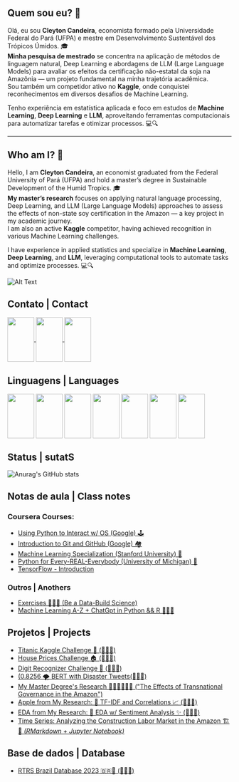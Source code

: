 ## Quem sou eu?  🧐

Olá, eu sou **Cleyton Candeira**, economista formado pela Universidade Federal do Pará (UFPA) e mestre em Desenvolvimento Sustentável dos Trópicos Úmidos. 🎓  
**Minha pesquisa de mestrado** se concentra na aplicação de métodos de linguagem natural, Deep Learning e abordagens de LLM (Large Language Models) para avaliar os efeitos da certificação não-estatal da soja na Amazônia — um projeto fundamental na minha trajetória acadêmica.  
Sou também um competidor ativo no **Kaggle**, onde conquistei reconhecimentos em diversos desafios de Machine Learning.  

Tenho experiência em estatística aplicada e foco em estudos de **Machine Learning**, **Deep Learning** e **LLM**, aproveitando ferramentas computacionais para automatizar tarefas e otimizar processos. 💻🔍  

---

## Who am I? 🧐

Hello, I am **Cleyton Candeira**, an economist graduated from the Federal University of Pará (UFPA) and hold a master’s degree in Sustainable Development of the Humid Tropics. 🎓  
**My master’s research** focuses on applying natural language processing, Deep Learning, and LLM (Large Language Models) approaches to assess the effects of non-state soy certification in the Amazon — a key project in my academic journey.  
I am also an active **Kaggle** competitor, having achieved recognition in various Machine Learning challenges.  

I have experience in applied statistics and specialize in **Machine Learning**, **Deep Learning**, and **LLM**, leveraging computational tools to automate tasks and optimize processes. 💻🔍  


![Alt Text](https://64.media.tumblr.com/9c29d9aff3eb5116f54e48c976d7c858/tumblr_o26t9nFq0C1tzkxdco1_400.gif)

## Contato | Contact
<div>
  <a href="https://www.linkedin.com/in/cleyton-candeira-50a7a6214/">
    <img src="https://cdn.jsdelivr.net/gh/devicons/devicon/icons/linkedin/linkedin-original.svg" align="center" height="100" width="60">
  </a>
  <a href="https://www.kaggle.com/cleytoncandeira">
    <img src="https://cdn.jsdelivr.net/gh/devicons/devicon/icons/kaggle/kaggle-original.svg" align="center" height="100" width="60">
  </a>
  <a href="cleytonacandeira@gmail.com">
    <img src="https://cdn.jsdelivr.net/gh/devicons/devicon/icons/google/google-plain.svg" align="center" height="100" width="60">
  </a>

</div>


## Linguagens | Languages

<div>
  <img src="https://cdn.jsdelivr.net/gh/devicons/devicon/icons/python/python-original.svg" align="center" height="100" width="60">
  <img src="https://cdn.jsdelivr.net/gh/devicons/devicon/icons/mysql/mysql-original.svg" align="center" height="100" width="60">
  <img src="https://cdn.jsdelivr.net/gh/devicons/devicon/icons/r/r-original.svg" align="center" height="100" width="60">
  <img src="https://cdn.jsdelivr.net/gh/devicons/devicon/icons/bash/bash-original.svg" align="center" height="100" width="60">
  <img src="https://cdn.jsdelivr.net/gh/devicons/devicon/icons/tensorflow/tensorflow-original.svg" align="center" height="100" width="60">
  <img src="https://cdn.jsdelivr.net/gh/devicons/devicon/icons/googlecloud/googlecloud-original.svg" align="center" height="100" width="60">
  <img src="https://cdn.jsdelivr.net/gh/devicons/devicon/icons/amazonwebservices/amazonwebservices-original.svg" align="center" height="100" width="60">
  
</div>

## Status | sutatS

![Anurag's GitHub stats](https://github-readme-stats.vercel.app/api?username=cleytoncandeira&show_icons=true&theme=dark)

## Notas de aula | Class notes
### Coursera Courses:
- [Using Python to Interact w/ OS (Google) 🕹️](https://github.com/cleytoncandeira/coursera_using_python_to_interact_w_os)
- [Introduction to Git and GitHub (Google) 🏘️](https://github.com/cleytoncandeira/it-cert-automation-practice)
- [Machine Learning Specialization (Stanford University) 🤖](https://github.com/cleytoncandeira/Machine-Learning-Specialization-Coursera)
- [Python for Every-REAL-Everybody (University of Michigan) 🐍](https://github.com/cleytoncandeira/coursera-python-for-everybody-specialization)
- [TensorFlow - Introduction](https://github.com/cleytoncandeira/tensorflow-1-public)

### Outros | Anothers

- [Exercises 🦾🏋🏾 (Be a Data-Build Science)](https://github.com/cleytoncandeira/ds_bodybuild_exercises_py)
- [Machine Learning A-Z + ChatGpt in Python && R 🥴🥴🥴](https://github.com/cleytoncandeira/machine_learning_A_Z)

## Projetos | Projects

 - [Titanic Kaggle Challenge 🚢 (🥉🥉🥉)](https://github.com/cleytoncandeira/kaggle-challenge-titanic-survived)
 - [House Prices Challenge 🏠 (🥉🥉🥉)](https://github.com/cleytoncandeira/kaggle_house_prices_challenge)
 - [Digit Recognizer Challenge 🔢 (🥉🥉🥉)](https://github.com/cleytoncandeira/kaggle_digit_recognizer_challenge)
 - [(0.8256 🌪️ BERT with Disaster Tweets(🥉🥉🥉)](https://www.kaggle.com/code/cleytoncandeira/0-8256-bert-with-disaster-tweets)
 - [My Master Degree's Research 🕵🏾‍♂️🧙🏾‍♂️ ("The Effects of Transnational Governance in the Amazon")](https://github.com/cleytoncandeira/msc_thesis_naea_ufpa)
 - [Apple from My Research: 🔎 TF-IDF and Correlations 📈 (🥉🥉🥉)](https://www.kaggle.com/code/cleytoncandeira/tf-idf-and-correlations)
 - [EDA from My Research: 🧹 EDA w/ Sentiment Analysis ✨ (🥉🥉🥉)](https://www.kaggle.com/code/cleytoncandeira/eda-w-sentiment-analysis)
 - [Time Series: Analyzing the Construction Labor Market in the Amazon 🏗️🌳 *(RMarkdown + Jupyter Notebook)*](https://github.com/cleytoncandeira/ts_analisys_construction_labor_market)
  
 ## Base de dados | Database

 - [RTRS Brazil Database 2023 🇧🇷🤠 (🥉🥉🥉)](https://www.kaggle.com/datasets/cleytoncandeira/rtrs-brazil-public-audit-reports-2023)



  





  

  







